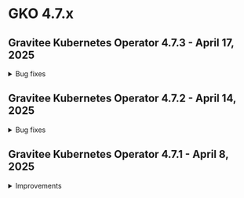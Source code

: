 # GKO 4.7.x

## Gravitee Kubernetes Operator 4.7.3 - April 17, 2025
    
<details>
<summary>Bug fixes</summary>

  * APIs updated via GKO lose automatic group associations if not present on the CRD [#10508](https://github.com/gravitee-io/issues/issues/10508)
  * Installing several operators in multiple namespaces is not possible due to webhook conflict [#10499](https://github.com/gravitee-io/issues/issues/10499)
  * Validation webhook accepts MTLS plan for native APIs [#10506](https://github.com/gravitee-io/issues/issues/10506)
</details>


## Gravitee Kubernetes Operator 4.7.2 - April 14, 2025
    
<details>
<summary>Bug fixes</summary>

  * v4 APIs created via GKO not displayed in assigned Category [#10448](https://github.com/gravitee-io/issues/issues/10448)
</details>


## Gravitee Kubernetes Operator 4.7.1 - April 8, 2025
    
<details>
<summary>Improvements</summary>

  * Allow to set `hostNetwork` flag in manager deployment [#10478](https://github.com/gravitee-io/issues/issues/10478)
</details>
